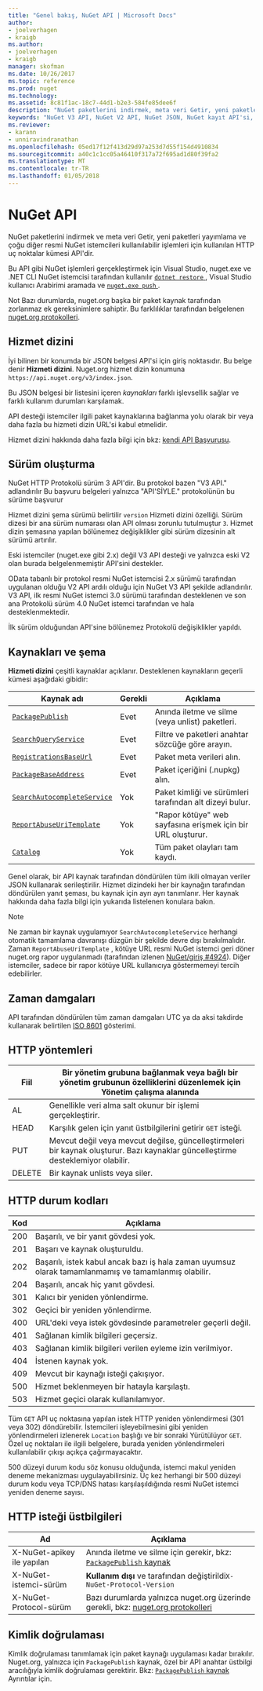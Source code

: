 ```yaml
---
title: "Genel bakış, NuGet API | Microsoft Docs"
author:
- joelverhagen
- kraigb
ms.author:
- joelverhagen
- kraigb
manager: skofman
ms.date: 10/26/2017
ms.topic: reference
ms.prod: nuget
ms.technology: 
ms.assetid: 8c81f1ac-18c7-44d1-b2e3-584fe85dee6f
description: "NuGet paketlerini indirmek, meta veri Getir, yeni paketler, vb. yayımlamak için kullanılan HTTP uç noktalar kümesi API'dir."
keywords: "NuGet V3 API, NuGet V2 API, NuGet JSON, NuGet kayıt API'si, NuGet API düz kapsayıcı, NuGet nupkg API, NuGet meta veriler API, NuGet arama API, NuGet itme API, NuGe yayımlama API'sı, NuGet Sil API, NuGet unlist API, NuGet Protokolü"
ms.reviewer:
- karann
- unniravindranathan
ms.openlocfilehash: 05ed17f12f413d29d97a253d7d55f154d4910834
ms.sourcegitcommit: a40c1c1cc05a46410f317a72f695ad1d80f39fa2
ms.translationtype: MT
ms.contentlocale: tr-TR
ms.lasthandoff: 01/05/2018
---
```

# <a name="nuget-api"></a>NuGet API

NuGet paketlerini indirmek ve meta veri Getir, yeni paketleri yayımlama ve çoğu diğer resmi NuGet istemcileri kullanılabilir işlemleri için kullanılan HTTP uç noktalar kümesi API'dir.

Bu API gibi NuGet işlemleri gerçekleştirmek için Visual Studio, nuget.exe ve .NET CLI NuGet istemcisi tarafından kullanılır [ `dotnet restore` ](/dotnet/articles/core/preview3/tools/dotnet-restore), Visual Studio kullanıcı Arabirimi aramada ve [ `nuget.exe push` ](../tools/cli-ref-push.md).

Not Bazı durumlarda, nuget.org başka bir paket kaynak tarafından zorlanmaz ek gereksinimlere sahiptir. Bu farklılıklar tarafından belgelenen [nuget.org protokolleri](nuget-protocols.md).

## <a name="service-index"></a>Hizmet dizini

İyi bilinen bir konumda bir JSON belgesi API'si için giriş noktasıdır. Bu belge denir **Hizmeti dizini**.
Nuget.org hizmet dizin konumuna `https://api.nuget.org/v3/index.json`.

Bu JSON belgesi bir listesini içeren *kaynakları* farklı işlevsellik sağlar ve farklı kullanım durumları karşılamak.

API desteği istemciler ilgili paket kaynaklarına bağlanma yolu olarak bir veya daha fazla bu hizmeti dizin URL'si kabul etmelidir.

Hizmet dizini hakkında daha fazla bilgi için bkz: [kendi API Başvurusu](service-index.md).

## <a name="versioning"></a>Sürüm oluşturma

NuGet HTTP Protokolü sürüm 3 API'dir. Bu protokol bazen "V3 API." adlandırılır Bu başvuru belgeleri yalnızca "API'SİYLE." protokolünün bu sürüme başvurur

Hizmet dizini şema sürümü belirtilir `version` Hizmeti dizini özelliği. Sürüm dizesi bir ana sürüm numarası olan API olması zorunlu tutulmuştur `3`. Hizmet dizin şemasına yapılan bölünemez değişiklikler gibi sürüm dizesinin alt sürümü artırılır.

Eski istemciler (nuget.exe gibi 2.x) değil V3 API desteği ve yalnızca eski V2 olan burada belgelenmemiştir API'sini destekler.

OData tabanlı bir protokol resmi NuGet istemcisi 2.x sürümü tarafından uygulanan olduğu V2 API ardılı olduğu için NuGet V3 API şekilde adlandırılır. V3 API, ilk resmi NuGet istemci 3.0 sürümü tarafından desteklenen ve son ana Protokolü sürüm 4.0 NuGet istemci tarafından ve hala desteklenmektedir. 

İlk sürüm olduğundan API'sine bölünemez Protokolü değişiklikler yapıldı.

## <a name="resources-and-schema"></a>Kaynakları ve şema

**Hizmeti dizini** çeşitli kaynaklar açıklanır. Desteklenen kaynakların geçerli kümesi aşağıdaki gibidir:

Kaynak adı                                                          | Gerekli | Açıklama
---------------------------------------------------------------------- | -------- | -----------
[`PackagePublish`](package-publish-resource.md)                        | Evet      | Anında iletme ve silme (veya unlist) paketleri.
[`SearchQueryService`](search-query-service-resource.md)               | Evet      | Filtre ve paketleri anahtar sözcüğe göre arayın.
[`RegistrationsBaseUrl`](registration-base-url-resource.md)            | Evet      | Paket meta verileri alın.
[`PackageBaseAddress`](package-base-address-resource.md)               | Evet      | Paket içeriğini (.nupkg) alın.
[`SearchAutocompleteService`](search-autocomplete-service-resource.md) | Yok       | Paket kimliği ve sürümleri tarafından alt dizeyi bulur.
[`ReportAbuseUriTemplate`](report-abuse-resource.md)                   | Yok       | "Rapor kötüye" web sayfasına erişmek için bir URL oluşturur.
[`Catalog`](catalog-resource.md)                                       | Yok       | Tüm paket olayları tam kaydı.

Genel olarak, bir API kaynak tarafından döndürülen tüm ikili olmayan veriler JSON kullanarak serileştirilir. Hizmet dizindeki her bir kaynağın tarafından döndürülen yanıt şeması, bu kaynak için ayrı ayrı tanımlanır. Her kaynak hakkında daha fazla bilgi için yukarıda listelenen konulara bakın.

> [!Note]
> Ne zaman bir kaynak uygulamıyor `SearchAutocompleteService` herhangi otomatik tamamlama davranışı düzgün bir şekilde devre dışı bırakılmalıdır. Zaman `ReportAbuseUriTemplate` , kötüye URL resmi NuGet istemci geri döner nuget.org rapor uygulanmadı (tarafından izlenen [NuGet/giriş #4924](https://github.com/NuGet/Home/issues/4924)). Diğer istemciler, sadece bir rapor kötüye URL kullanıcıya göstermemeyi tercih edebilirler.

## <a name="timestamps"></a>Zaman damgaları

API tarafından döndürülen tüm zaman damgaları UTC ya da aksi takdirde kullanarak belirtilen [ISO 8601](https://www.iso.org/iso-8601-date-and-time-format.html) gösterimi. 

## <a name="http-methods"></a>HTTP yöntemleri

Fiil   | Bir yönetim grubuna bağlanmak veya bağlı bir yönetim grubunun özelliklerini düzenlemek için Yönetim çalışma alanında
------ | -----------
AL    | Genellikle veri alma salt okunur bir işlemi gerçekleştirir.
HEAD   | Karşılık gelen için yanıt üstbilgilerini getirir `GET` isteği.
PUT    | Mevcut değil veya mevcut değilse, güncelleştirmeleri bir kaynak oluşturur. Bazı kaynaklar güncelleştirme desteklemiyor olabilir.
DELETE | Bir kaynak unlists veya siler.

## <a name="http-status-codes"></a>HTTP durum kodları

Kod | Açıklama
---- | -----
200  | Başarılı, ve bir yanıt gövdesi yok.
201  | Başarı ve kaynak oluşturuldu.
202  | Başarılı, istek kabul ancak bazı iş hala zaman uyumsuz olarak tamamlanmamış ve tamamlanmış olabilir.
204  | Başarılı, ancak hiç yanıt gövdesi.
301  | Kalıcı bir yeniden yönlendirme.
302  | Geçici bir yeniden yönlendirme.
400  | URL'deki veya istek gövdesinde parametreler geçerli değil.
401  | Sağlanan kimlik bilgileri geçersiz.
403  | Sağlanan kimlik bilgileri verilen eyleme izin verilmiyor.
404  | İstenen kaynak yok.
409  | Mevcut bir kaynağı isteği çakışıyor.
500  | Hizmet beklenmeyen bir hatayla karşılaştı.
503  | Hizmet geçici olarak kullanılamıyor.

Tüm `GET` API uç noktasına yapılan istek HTTP yeniden yönlendirmesi (301 veya 302) döndürebilir. İstemcileri işleyebilmesini gibi yeniden yönlendirmeleri izlenerek `Location` başlığı ve bir sonraki Yürütülüyor `GET`. Özel uç noktaları ile ilgili belgelere, burada yeniden yönlendirmeleri kullanılabilir çıkışı açıkça çağırmayacaktır.

500 düzeyi durum kodu söz konusu olduğunda, istemci makul yeniden deneme mekanizması uygulayabilirsiniz. Üç kez herhangi bir 500 düzeyi durum kodu veya TCP/DNS hatası karşılaşıldığında resmi NuGet istemci yeniden deneme sayısı.

## <a name="http-request-headers"></a>HTTP isteği üstbilgileri

Ad                     | Açıklama
------------------------ | -----------
X-NuGet-apikey ile yapılan           | Anında iletme ve silme için gerekir, bkz: [ `PackagePublish` kaynak](package-publish-resource.md)
X-NuGet-istemci-sürüm   | **Kullanım dışı** ve tarafından değiştirildi`X-NuGet-Protocol-Version`
X-NuGet-Protocol-sürüm | Bazı durumlarda yalnızca nuget.org üzerinde gerekli, bkz: [nuget.org protokolleri](NuGet-Protocols.md)

## <a name="authentication"></a>Kimlik doğrulaması

Kimlik doğrulaması tanımlamak için paket kaynağı uygulaması kadar bırakılır. Nuget.org, yalnızca için `PackagePublish` kaynak, özel bir API anahtar üstbilgi aracılığıyla kimlik doğrulaması gerektirir. Bkz: [ `PackagePublish` kaynak](package-publish-resource.md) Ayrıntılar için.
